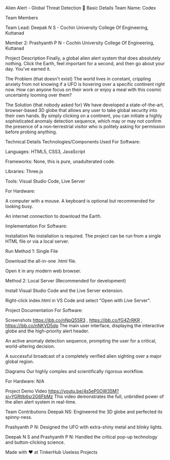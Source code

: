 Alien Alert - Global Threat Detection 🎯
Basic Details
Team Name: Codex

Team Members

Team Lead: Deepak N S - Cochin University College Of Engineering, Kuttanad

Member 2: Prashyanth P N - Cochin University College Of Engineering, Kuttanad

Project Description
Finally, a global alien alert system that does absolutely nothing. Click the Earth, feel important for a second, and then go about your day. You've earned it.

The Problem (that doesn't exist)
The world lives in constant, crippling anxiety from not knowing if a UFO is hovering over a specific continent right now. How can anyone focus on their work or enjoy a meal with this cosmic uncertainty looming over them?

The Solution (that nobody asked for)
We have developed a state-of-the-art, browser-based 3D globe that allows any user to take global security into their own hands. By simply clicking on a continent, you can initiate a highly sophisticated anomaly detection sequence, which may or may not confirm the presence of a non-terrestrial visitor who is politely asking for permission before probing anything.

Technical Details
Technologies/Components Used
For Software:

Languages: HTML5, CSS3, JavaScript

Frameworks: None, this is pure, unadulterated code.

Libraries: Three.js

Tools: Visual Studio Code, Live Server

For Hardware:

A computer with a mouse. A keyboard is optional but recommended for looking busy.

An internet connection to download the Earth.

Implementation
For Software:

Installation
No installation is required. The project can be run from a single HTML file or via a local server.

Run
Method 1: Single File

Download the all-in-one .html file.

Open it in any modern web browser.

Method 2: Local Server (Recommended for development)

Install Visual Studio Code and the Live Server extension.


Right-click index.html in VS Code and select "Open with Live Server".

Project Documentation
For Software:

Screenshots
https://ibb.co/nNpQ55R3 , https://ibb.co/fG4ZrRKR , https://ibb.co/nNKVD5dp
The main user interface, displaying the interactive globe and the high-priority alert header.

An active anomaly detection sequence, prompting the user for a critical, world-altering decision.

A successful broadcast of a completely verified alien sighting over a major global region.

Diagrams
Our highly complex and scientifically rigorous workflow.

For Hardware:
N/A

Project Demo
Video
https://youtu.be/4s5eP0OW35M?si=YGRtlb6sr2G6FbMz
This video demonstrates the full, unbridled power of the alien alert system in real-time.

Team Contributions
Deepak NS: Engineered the 3D globe and perfected its spinny-ness.

Prashyanth P N: Designed the UFO with extra-shiny metal and blinky lights.

Deepak N S and Prashyanth P N: Handled the critical pop-up technology and button-clicking science.

Made with ❤️ at TinkerHub Useless Projects
